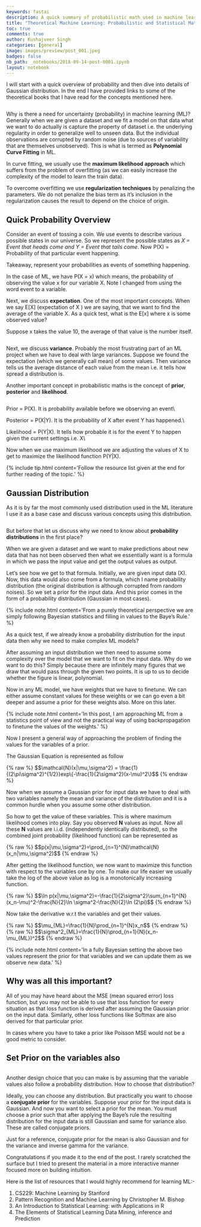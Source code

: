 ```yaml
---
keywords: fastai
description: A quick summary of probabilistic math used in machine learning.
title: "Theoretical Machine Learning: Probabilistic and Statistical Math"
toc: true
comments: true
author: Kushajveer Singh
categories: [general]
image: images/preview/post_001.jpeg
badges: false
nb_path: _notebooks/2018-09-14-post-0001.ipynb
layout: notebook
---
```


<!--
#################################################
### THIS FILE WAS AUTOGENERATED! DO NOT EDIT! ###
#################################################
# file to edit: _notebooks/2018-09-14-post-0001.ipynb
-->

<div class="container" id="notebook-container">
        
<div class="cell border-box-sizing text_cell rendered"><div class="inner_cell">
<div class="text_cell_render border-box-sizing rendered_html">
<p>I will start with a quick overview of probability and then dive into details of Gaussian distribution. In the end I have provided links to some of the theoretical books that I have read for the concepts mentioned here.</p>

</div>
</div>
</div>
<div class="cell border-box-sizing text_cell rendered"><div class="inner_cell">
<div class="text_cell_render border-box-sizing rendered_html">
<p><img src="/blog/images/copied_from_nb/images/post_001/01.jpeg" alt=""></p>

</div>
</div>
</div>
<div class="cell border-box-sizing text_cell rendered"><div class="inner_cell">
<div class="text_cell_render border-box-sizing rendered_html">
<p>Why is there a need for uncertainty (probability) in machine learning (ML)? Generally when we are given a dataset and we fit a model on that data what we want to do actually is capture the property of dataset i.e. the underlying regularity in order to generalize well to unseen data. But the individual observations are corrupted by random noise (due to sources of variability that are themselves unobserved). This is what is termed as <strong>Polynomial Curve Fitting</strong> in ML.</p>
<p>In curve fitting, we usually use the <strong>maximum likelihood approach</strong> which suffers from the problem of overfitting (as we can easily increase the complexity of the model to learn the train data).</p>
<p>To overcome overfitting we use <strong>regularization techniques</strong> by penalizing the parameters. We do not penalize the bias term as it’s inclusion in the regularization causes the result to depend on the choice of origin.</p>

</div>
</div>
</div>
<div class="cell border-box-sizing text_cell rendered"><div class="inner_cell">
<div class="text_cell_render border-box-sizing rendered_html">
<h2 id="Quick-Probability-Overview">Quick Probability Overview<a class="anchor-link" href="#Quick-Probability-Overview"> </a></h2><p>Consider an event of tossing a coin. We use events to describe various possible states in our universe. So we represent the possible states as <em>X = Event that heads come and Y = Event that tails come</em>. Now P(X) = Probability of that particular event happening.</p>
<p>Takeaway, represent your probabilities as events of something happening.</p>
<p>In the case of ML, we have P(X = x) which means, the probability of observing the value x for our variable X. Note I changed from using the word event to a variable.</p>
<p>Next, we discuss <strong>expectation</strong>. One of the most important concepts. When we say E[X] (expectation of X ) we are saying, that we want to find the average of the variable X. As a quick test, what is the E[x] where x is some observed value?</p>
<p>Suppose x takes the value 10, the average of that value is the number itself.</p>

</div>
</div>
</div>
<div class="cell border-box-sizing text_cell rendered"><div class="inner_cell">
<div class="text_cell_render border-box-sizing rendered_html">
<p><img src="/blog/images/copied_from_nb/images/post_001/02.jpeg" alt=""></p>

</div>
</div>
</div>
<div class="cell border-box-sizing text_cell rendered"><div class="inner_cell">
<div class="text_cell_render border-box-sizing rendered_html">
<p>Next, we discuss <strong>variance</strong>. Probably the most frustrating part of an ML project when we have to deal with large variances. Suppose we found the expectation (which we generally call mean) of some values. Then variance tells us the average distance of each value from the mean i.e. it tells how spread a distribution is.</p>
<p>Another important concept in probabilistic maths is the concept of <strong>prior</strong>, <strong>posterior</strong> and <strong>likelihood</strong>.</p>

</div>
</div>
</div>
<div class="cell border-box-sizing text_cell rendered"><div class="inner_cell">
<div class="text_cell_render border-box-sizing rendered_html">
<p><img src="/blog/images/copied_from_nb/images/post_001/03.jpeg" alt=""></p>

</div>
</div>
</div>
<div class="cell border-box-sizing text_cell rendered"><div class="inner_cell">
<div class="text_cell_render border-box-sizing rendered_html">
<p>Prior = P(X). It is probability available before we observing an event\</p>
<p>Posterior = P(X|Y). It is the probability of X after event Y has happened.\</p>
<p>Likelihood = P(Y|X). It tells how probable it is for the event Y to happen given the current settings i.e. X\</p>
<p>Now when we use maximum likelihood we are adjusting the values of X to get to maximize the likelihood function P(Y|X).</p>

</div>
</div>
</div>
<div class="cell border-box-sizing text_cell rendered"><div class="inner_cell">
<div class="text_cell_render border-box-sizing rendered_html">
<p>{% include tip.html content='Follow the resource list given at the end for further reading of the topic.' %}</p>

</div>
</div>
</div>
<div class="cell border-box-sizing text_cell rendered"><div class="inner_cell">
<div class="text_cell_render border-box-sizing rendered_html">
<h2 id="Gaussian-Distribution">Gaussian Distribution<a class="anchor-link" href="#Gaussian-Distribution"> </a></h2><p>As it is by far the most commonly used distribution used in the ML literature I use it as a base case and discuss various concepts using this distribution.</p>

</div>
</div>
</div>
<div class="cell border-box-sizing text_cell rendered"><div class="inner_cell">
<div class="text_cell_render border-box-sizing rendered_html">
<p><img src="/blog/images/copied_from_nb/images/post_001/04.jpeg" alt=""></p>

</div>
</div>
</div>
<div class="cell border-box-sizing text_cell rendered"><div class="inner_cell">
<div class="text_cell_render border-box-sizing rendered_html">
<p>But before that let us discuss why we need to know about <strong>probability distributions</strong> in the first place?</p>
<p>When we are given a dataset and we want to make predictions about new data that has not been observed then what we essentially want is a formula in which we pass the input value and get the output values as output.</p>
<p>Let’s see how we get to that formula. Initially, we are given input data (X). Now, this data would also come from a formula, which I name probability distribution (the original distribution is although corrupted from random noises). So we set a prior for the input data. And this prior comes in the form of a probability distribution (Gaussian in most cases).</p>

</div>
</div>
</div>
<div class="cell border-box-sizing text_cell rendered"><div class="inner_cell">
<div class="text_cell_render border-box-sizing rendered_html">
<p>{% include note.html content='From a purely theoretical perspective we are simply following Bayesian statistics and filling in values to the Baye’s Rule.' %}</p>

</div>
</div>
</div>
<div class="cell border-box-sizing text_cell rendered"><div class="inner_cell">
<div class="text_cell_render border-box-sizing rendered_html">
<p>As a quick test, if we already know a probability distribution for the input data then why we need to make complex ML models?</p>
<p>After assuming an input distribution we then need to assume some complexity over the model that we want to fit on the input data. Why do we want to do this? Simply because there are infinitely many figures that we draw that would pass through the given two points. It is up to us to decide whether the figure is linear, polynomial.</p>
<p>Now in any ML model, we have weights that we have to finetune. We can either assume constant values for these weights or we can go even a bit deeper and assume a prior for these weights also. More on this later.</p>

</div>
</div>
</div>
<div class="cell border-box-sizing text_cell rendered"><div class="inner_cell">
<div class="text_cell_render border-box-sizing rendered_html">
<p>{% include note.html content='In this post, I am approaching ML from a statistics point of view and not the practical way of using backpropagation to finetune the values of the weights.' %}</p>

</div>
</div>
</div>
<div class="cell border-box-sizing text_cell rendered"><div class="inner_cell">
<div class="text_cell_render border-box-sizing rendered_html">
<p>Now I present a general way of approaching the problem of finding the values for the variables of a prior.</p>
<p>The Gaussian Equation is represented as follow</p>

</div>
</div>
</div>
<div class="cell border-box-sizing text_cell rendered"><div class="inner_cell">
<div class="text_cell_render border-box-sizing rendered_html">
<p>{% raw %}
$$\mathcal{N}(x|\mu,\sigma^2) = \frac{1}{(2\pi\sigma^2)^{1/2}}exp\{-\frac{1}{2\sigma^2}(x-\mu)^2\}$$
{% endraw %}</p>

</div>
</div>
</div>
<div class="cell border-box-sizing text_cell rendered"><div class="inner_cell">
<div class="text_cell_render border-box-sizing rendered_html">
<p>Now when we assume a Gaussian prior for input data we have to deal with two variables namely the mean and variance of the distribution and it is a common hurdle when you assume some other distribution.</p>
<p>So how to get the value of these variables. This is where maximum likelihood comes into play. Say you observed <strong>N</strong> values as input. Now all these <strong>N</strong> values are i.i.d. (independently identically distributed), so the combined joint probability (likelihood function) can be represented as</p>

</div>
</div>
</div>
<div class="cell border-box-sizing text_cell rendered"><div class="inner_cell">
<div class="text_cell_render border-box-sizing rendered_html">
<p>{% raw %}
$$p(x|\mu,\sigma^2)=\prod_{n=1}^{N}\mathcal{N}(x_n|\mu,\sigma^2)$$
{% endraw %}</p>

</div>
</div>
</div>
<div class="cell border-box-sizing text_cell rendered"><div class="inner_cell">
<div class="text_cell_render border-box-sizing rendered_html">
<p>After getting the likelihood function, we now want to maximize this function with respect to the variables one by one. To make our life easier we usually take the log of the above value as log is a monotonically increasing function.</p>

</div>
</div>
</div>
<div class="cell border-box-sizing text_cell rendered"><div class="inner_cell">
<div class="text_cell_render border-box-sizing rendered_html">
<p>{% raw %}
$$\ln p(x|\mu,\sigma^2)=-\frac{1}{2\sigma^2}\sum_{n=1}^{N}(x_n-\mu)^2-\frac{N}{2}\ln \sigma^2-\frac{N}{2}\ln (2\pi)$$
{% endraw %}</p>

</div>
</div>
</div>
<div class="cell border-box-sizing text_cell rendered"><div class="inner_cell">
<div class="text_cell_render border-box-sizing rendered_html">
<p>Now take the derivative w.r.t the variables and get their values.</p>

</div>
</div>
</div>
<div class="cell border-box-sizing text_cell rendered"><div class="inner_cell">
<div class="text_cell_render border-box-sizing rendered_html">
<p>{% raw %}
$$\mu_{ML}=\frac{1}{N}\prod_{n=1}^{N}x_n$$
{% endraw %}
{% raw %}
$$\sigma^2_{ML}=\frac{1}{N}\prod_{n=1}{N}(x_n-\mu_{ML})^2$$
{% endraw %}</p>

</div>
</div>
</div>
<div class="cell border-box-sizing text_cell rendered"><div class="inner_cell">
<div class="text_cell_render border-box-sizing rendered_html">
<p>{% include note.html content='In a fully Bayesian setting the above two values represent the prior for that variables and we can update them as we observe new data.' %}</p>

</div>
</div>
</div>
<div class="cell border-box-sizing text_cell rendered"><div class="inner_cell">
<div class="text_cell_render border-box-sizing rendered_html">
<h2 id="Why-was-all-this-important?">Why was all this important?<a class="anchor-link" href="#Why-was-all-this-important?"> </a></h2><p>All of you may have heard about the MSE (mean squared error) loss function, but you may not be able to use that loss function for every situation as that loss function is derived after assuming the Gaussian prior on the input data. Similarly, other loss functions like Softmax are also derived for that particular prior.</p>
<p>In cases where you have to take a prior like Poisson MSE would not be a good metric to consider.</p>

</div>
</div>
</div>
<div class="cell border-box-sizing text_cell rendered"><div class="inner_cell">
<div class="text_cell_render border-box-sizing rendered_html">
<h2 id="Set-Prior-on-the-variables-also">Set Prior on the variables also<a class="anchor-link" href="#Set-Prior-on-the-variables-also"> </a></h2>
</div>
</div>
</div>
<div class="cell border-box-sizing text_cell rendered"><div class="inner_cell">
<div class="text_cell_render border-box-sizing rendered_html">
<p><img src="/blog/images/copied_from_nb/images/post_001/05.jpeg" alt=""></p>

</div>
</div>
</div>
<div class="cell border-box-sizing text_cell rendered"><div class="inner_cell">
<div class="text_cell_render border-box-sizing rendered_html">
<p>Another design choice that you can make is by assuming that the variable values also follow a probability distribution. How to choose that distribution?</p>
<p>Ideally, you can choose any distribution. But practically you want to choose a <strong>conjugate prior</strong> for the variables. Suppose your prior for the input data is Gaussian. And now you want to select a prior for the mean. You must choose a prior such that after applying the Baye’s rule the resulting distribution for the input data is still Gaussian and same for variance also. These are called conjugate priors.</p>
<p>Just for a reference, conjugate prior for the mean is also Gaussian and for the variance and inverse gamma for the variance.</p>
<p>Congratulations if you made it to the end of the post. I rarely scratched the surface but I tried to present the material in a more interactive manner focused more on building intuition.</p>
<p>Here is the list of resources that I would highly recommend for learning ML:-</p>
<ol>
<li>CS229: Machine Learning by Stanford</li>
<li>Pattern Recognition and Machine Learning by Christopher M. Bishop</li>
<li>An Introduction to Statistical Learning: with Applications in R</li>
<li>The Elements of Statistical Learning Data Mining, inference and Prediction</li>
</ol>

</div>
</div>
</div>
</div>
 

